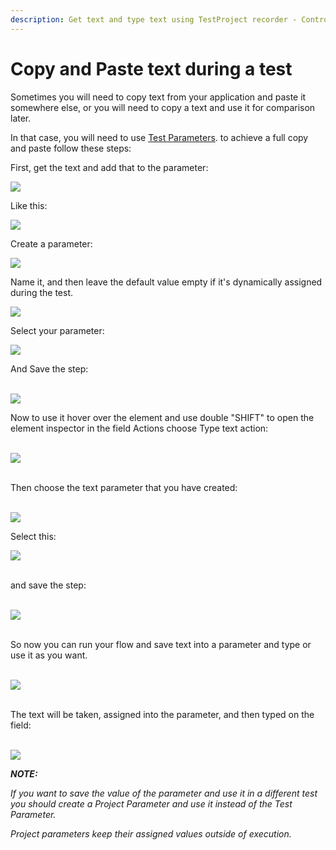 ```yaml
---
description: Get text and type text using TestProject recorder - Control C / Control V
---
```


# Copy and Paste text during a test

Sometimes you will need to copy text from your application and paste it somewhere else, or you will need to copy a text and use it for comparison later.

In that case, you will need to use [Test Parameters](https://docs.testproject.io/getting-started/create-a-test-step/using-parameters-in-test-steps). to achieve a full copy and paste follow these steps:

First, get the text and add that to the parameter:﻿

![](../../.gitbook/assets/b1100e38b00520a5c63abdcd13fc7083e2aa2e11\_2\_690x324.png)

Like this:

![](../../.gitbook/assets/4b55418900bdcc18bfc20b5554773415a32d0372\_2\_284x500.png)

Create a parameter:

![](<../../.gitbook/assets/f2309fb58653ba0c7e5f691da267974f7540bdda (1).png>)

Name it, and then leave the default value empty if it's dynamically assigned during the test.

![](<../../.gitbook/assets/image (461) (1) (1).png>)

Select your parameter:

![](<../../.gitbook/assets/image (463) (1).png>)

And Save the step:\
﻿

![](<../../.gitbook/assets/image (472) (1).png>)

Now to use it hover over the element and use double "SHIFT" to open the element inspector in the field Actions choose Type text action:\
﻿

![](<../../.gitbook/assets/image (469) (1) (1).png>)

\
﻿Then choose the text parameter that you have created:\
﻿

![](<../../.gitbook/assets/image (455) (1) (1).png>)

Select this:

![](<../../.gitbook/assets/image (473) (1).png>)

\
﻿and save the step:\
﻿

![](<../../.gitbook/assets/image (475) (1).png>)

\
﻿So now you can run your flow and save text into a parameter and type or use it as you want.\
﻿

![](<../../.gitbook/assets/image (476) (1) (1).png>)

\
﻿The text will be taken, assigned into the parameter, and then typed on the field:\
﻿

![](<../../.gitbook/assets/image (474) (1) (1).png>)

_**NOTE:**_

_If you want to save the value of the parameter and use it in a different test you should create a Project Parameter and use it instead of the Test Parameter._

_Project parameters keep their assigned values outside of execution._
